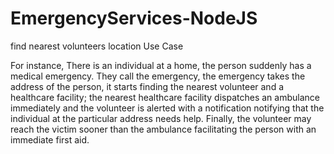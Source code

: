 # EmergencyServices-NodeJS
find nearest volunteers location 
Use Case<br>

For instance, 
  There is an individual at a home, the person suddenly has a medical emergency. 
  They call the emergency, the emergency takes the address of the person, 
    it starts finding the nearest volunteer and a healthcare facility; 
      the nearest healthcare facility dispatches an ambulance immediately and 
      the volunteer is alerted with a notification notifying that the individual at 
      the particular address needs help. 
  Finally, the volunteer may reach the victim sooner than the ambulance facilitating the person with an immediate first aid. 
